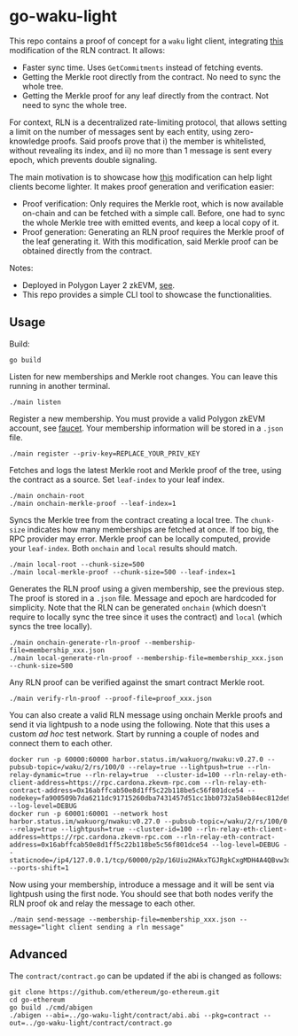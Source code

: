 # go-waku-light

This repo contains a proof of concept for a `waku` light client, integrating [this](https://github.com/vacp2p/rln-contract/pull/31) modification of the RLN contract. It allows:
* Faster sync time. Uses `GetCommitments` instead of fetching events.
* Getting the Merkle root directly from the contract. No need to sync the whole tree.
* Getting the Merkle proof for any leaf directly from the contract. Not need to sync the whole tree.

For context, RLN is a decentralized rate-limiting protocol, that allows setting a limit on the number of messages sent by each entity, using zero-knowledge proofs. Said proofs prove that i) the member is whitelisted, without revealing its index, and ii) no more than 1 message is sent every epoch, which prevents double signaling.

The main motivation is to showcase how [this](https://github.com/vacp2p/rln-contract/pull/31) modification can help light clients become lighter. It makes proof generation and verification easier:
* Proof verification: Only requires the Merkle root, which is now available on-chain and can be fetched with a simple call. Before, one had to sync the whole Merkle tree with emitted events, and keep a local copy of it.
* Proof generation: Generating an RLN proof requires the Merkle proof of the leaf generating it. With this modification, said Merkle proof can be obtained directly from the contract.

Notes:
* Deployed in Polygon Layer 2 zkEVM, [see](https://cardona-zkevm.polygonscan.com/address/0x16abffcab50e8d1ff5c22b118be5c56f801dce54).
* This repo provides a simple CLI tool to showcase the functionalities.

## Usage

Build:
```
go build
```

Listen for new memberships and Merkle root changes. You can leave this running in another terminal.
```
./main listen
```

Register a new membership. You must provide a valid Polygon zkEVM account, see [faucet](https://faucet.polygon.technology/). Your membership information will be stored in a `.json` file.
```
./main register --priv-key=REPLACE_YOUR_PRIV_KEY
```

Fetches and logs the latest Merkle root and Merkle proof of the tree, using the contract as a source. Set `leaf-index` to your leaf index.
```
./main onchain-root
./main onchain-merkle-proof --leaf-index=1
```

Syncs the Merkle tree from the contract creating a local tree. The `chunk-size` indicates how many memberships are fetched at once. If too big, the RPC provider may error. Merkle proof can be locally computed, provide your `leaf-index`. Both `onchain` and `local` results should match.
```
./main local-root --chunk-size=500
./main local-merkle-proof --chunk-size=500 --leaf-index=1
```

Generates the RLN proof using a given membership, see the previous step. The proof is stored in a `.json` file. Message and epoch are hardcoded for simplicity. Note that the RLN can be generated `onchain` (which doesn't require to locally sync the tree since it uses the contract) and `local` (which syncs the tree locally).
```
./main onchain-generate-rln-proof --membership-file=membership_xxx.json
./main local-generate-rln-proof --membership-file=membership_xxx.json --chunk-size=500
```

Any RLN proof can be verified against the smart contract Merkle root.
```
./main verify-rln-proof --proof-file=proof_xxx.json
```

You can also create a valid RLN message using onchain Merkle proofs and send it via lightpush to a node using the following. Note that this uses a custom *ad hoc* test network. Start by running a couple of nodes and connect them to each other.

```
docker run -p 60000:60000 harbor.status.im/wakuorg/nwaku:v0.27.0 --pubsub-topic=/waku/2/rs/100/0 --relay=true --lightpush=true --rln-relay-dynamic=true --rln-relay=true  --cluster-id=100 --rln-relay-eth-client-address=https://rpc.cardona.zkevm-rpc.com --rln-relay-eth-contract-address=0x16abffcab50e8d1ff5c22b118be5c56f801dce54 --nodekey=fa900509b7da6211dc91715260dba7431457d51cc1bb0732a58eb84ec812de99 --log-level=DEBUG
docker run -p 60001:60001 --network host harbor.status.im/wakuorg/nwaku:v0.27.0 --pubsub-topic=/waku/2/rs/100/0 --relay=true --lightpush=true --cluster-id=100 --rln-relay-eth-client-address=https://rpc.cardona.zkevm-rpc.com --rln-relay-eth-contract-address=0x16abffcab50e8d1ff5c22b118be5c56f801dce54 --log-level=DEBUG --staticnode=/ip4/127.0.0.1/tcp/60000/p2p/16Uiu2HAkxTGJRgkCxgMDH4A4QBvw3q462BRkVJaPF5KQWkc1t4cp --ports-shift=1
```

Now using your membership, introduce a message and it will be sent via lightpush using the first node. You should see that both nodes verify the RLN proof ok and relay the message to each other.
```
./main send-message --membership-file=membership_xxx.json --message="light client sending a rln message"
```

## Advanced

The `contract/contract.go` can be updated if the abi is changed as follows:

```
git clone https://github.com/ethereum/go-ethereum.git
cd go-ethereum
go build ./cmd/abigen
./abigen --abi=../go-waku-light/contract/abi.abi --pkg=contract --out=../go-waku-light/contract/contract.go
```